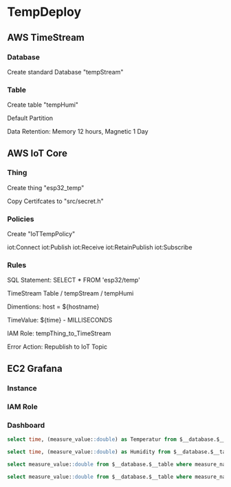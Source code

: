 # TempDeploy

## AWS TimeStream

### Database

Create standard Database "tempStream"

### Table

Create table "tempHumi"

Default Partition

Data Retention: Memory 12 hours, Magnetic 1 Day

## AWS IoT Core

### Thing

Create thing "esp32_temp"

Copy Certifcates to "src/secret.h"

### Policies

Create "IoTTempPolicy"

iot:Connect
iot:Publish
iot:Receive
iot:RetainPublish
iot:Subscribe

### Rules

SQL Statement: SELECT * FROM 'esp32/temp'

TimeStream Table / tempStream / tempHumi

Dimentions: host = ${hostname}

TimeValue: ${time} - MILLISECONDS

IAM Role: tempThing_to_TimeStream

Error Action: Republish to IoT Topic

## EC2 Grafana

### Instance

### IAM Role

### Dashboard

```sql
select time, (measure_value::double) as Temperatur from $__database.$__table where measure_name like 'temp'

select time, (measure_value::double) as Humidity from $__database.$__table where measure_name like 'humi'

select measure_value::double from $__database.$__table where measure_name like 'temp' order by time desc limit 1

select measure_value::double from $__database.$__table where measure_name like 'humi' order by time desc limit 1

```


